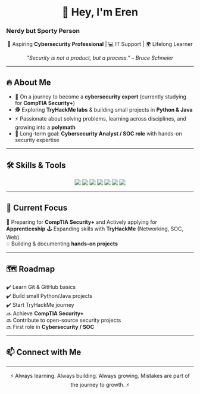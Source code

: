 <h1 align="center">👋 Hey, I'm Eren</h1>
<h3>Nerdy but Sporty Person</h3>

<p align="center">
  🚀 Aspiring <b>Cybersecurity Professional</b> | 💻 IT Support | 🌍 Lifelong Learner  
</p>

<p align="center">
  <i>"Security is not a product, but a process." – Bruce Schneier</i>
</p>

---

## 🔥 About Me  
- 🌱 On a journey to become a **cybersecurity expert** (currently studying for **CompTIA Security+**)  
- 🕵️ Exploring **TryHackMe labs** & building small projects in **Python & Java**  
- ⚡ Passionate about solving problems, learning across disciplines, and growing into a **polymath**  
- 🎯 Long-term goal: **Cybersecurity Analyst / SOC role** with hands-on security expertise  

---

## 🛠️ Skills & Tools  
<p align="center">
  <img src="https://img.shields.io/badge/Java-Intermediate-blue?logo=java&logoColor=white" />
  <img src="https://img.shields.io/badge/Python-Transferable from JAVA-yellow?logo=python&logoColor=white" />
  <img src="https://img.shields.io/badge/JavaScript-Beginner-green?logo=python&logoColor=white" />
  <img src="https://img.shields.io/badge/Linux-Explorer-orange?logo=linux&logoColor=white" />
  <img src="https://img.shields.io/badge/TryHackMe-Labs-red?logo=tryhackme&logoColor=white" />
  <img src="https://img.shields.io/badge/Wireshark-Basics-lightblue?logo=wireshark&logoColor=white" />
  <img src="https://img.shields.io/badge/GitHub-Active-black?logo=github&logoColor=white" />
</p>

---


## 🎯 Current Focus  
📖 Preparing for **CompTIA Security+** and Actively applying for **Apprenticeship**
🕹️ Expanding skills with **TryHackMe** (Networking, SOC, Web)  
💡 Building & documenting **hands-on projects**  

---

## 🗺️ Roadmap  
✔️ Learn Git & GitHub basics  
✔️ Build small Python/Java projects  
✔️ Start TryHackMe journey  
🔜 Achieve **CompTIA Security+**  
🔜 Contribute to open-source security projects  
🔜 First role in **Cybersecurity / SOC**  

---

## 📫 Connect with Me  
<p align="center">
  <a href="www.linkedin.com/in/sudin-rai-0a8181278>"<img src="https://img.shields.io/badge/LinkedIn-blue?logo=linkedin&logoColor=white"/></a>
</p>

---

<p align="center">⚡ Always learning. Always building. Always growing. Mistakes are part of the journey to growth. ⚡</p>

